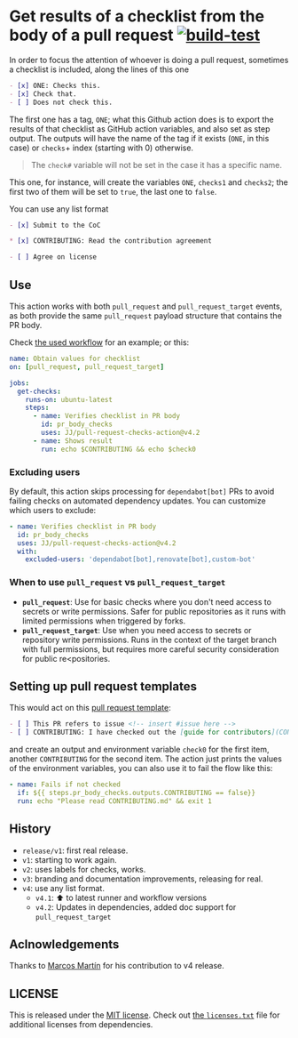 # Get results of a checklist from the body of a pull request [![build-test](https://github.com/JJ/pull-request-checks-action/actions/workflows/test.yml/badge.svg)](https://github.com/JJ/pull-request-checks-action/actions/workflows/test.yml)

In order to focus the attention of whoever is doing a pull request, sometimes a
checklist is included, along the lines of this one

```markdown
- [x] ONE: Checks this.
- [x] Check that.
- [ ] Does not check this.
```

The first one has a tag, `ONE`; what this Github action does is to export the
results of that checklist as GitHub action variables, and also set as step
output. The outputs will have the name of the tag if it exists (`ONE`, in this
case) or `checks`+ index (starting with 0) otherwise.

> The `check#` variable will not be set in the case it has a specific name.

This one, for instance, will create the variables `ONE`, `checks1` and
`checks2`; the first two of them will be set to `true`, the last one to `false`.

You can use any list format

```markdown
- [x] Submit to the CoC

* [x] CONTRIBUTING: Read the contribution agreement

- [ ] Agree on license
```

## Use

This action works with both `pull_request` and `pull_request_target` events, as both provide the same `pull_request` payload structure that contains the PR body.

Check [the used workflow](.github/workflows/get-pr-checks.html) for
an example; or this:

```yaml
name: Obtain values for checklist
on: [pull_request, pull_request_target]

jobs:
  get-checks:
    runs-on: ubuntu-latest
    steps:
      - name: Verifies checklist in PR body
        id: pr_body_checks
        uses: JJ/pull-request-checks-action@v4.2
      - name: Shows result
        run: echo $CONTRIBUTING && echo $check0
```

### Excluding users

By default, this action skips processing for `dependabot[bot]` PRs to avoid failing checks on automated dependency updates. You can customize which users to exclude:

```yaml
- name: Verifies checklist in PR body
  id: pr_body_checks
  uses: JJ/pull-request-checks-action@v4.2
  with:
    excluded-users: 'dependabot[bot],renovate[bot],custom-bot'
```

### When to use `pull_request` vs `pull_request_target`

- **`pull_request`**: Use for basic checks where you don't need access to
  secrets or write permissions. Safer for public repositories as it runs with
  limited permissions when triggered by forks.
- **`pull_request_target`**: Use when you need access to secrets or repository
  write permissions. Runs in the context of the target branch with full
  permissions, but requires more careful security consideration for public
  re<positories.

## Setting up pull request templates

This would act on this [pull request
template](.github/PULL_REQUEST_TEMPLATE.md):

```markdown
- [ ] This PR refers to issue <!-- insert #issue here -->
- [ ] CONTRIBUTING: I have checked out the [guide for contributors](CONTRIBUTING.md).
```

and create an output and environment variable `check0` for the first item,
another `CONTRIBUTING` for the second item. The action just prints the values of
the environment variables, you can also use it to fail the flow like this:

```yaml
- name: Fails if not checked
  if: ${{ steps.pr_body_checks.outputs.CONTRIBUTING == false}}
  run: echo "Please read CONTRIBUTING.md" && exit 1
```

## History

- `release/v1`: first real release.
- `v1`: starting to work again.
- `v2`: uses labels for checks, works.
- `v3`: branding and documentation improvements, releasing for real.
- `v4`: use any list format.
  - `v4.1`: :arrow_up: to latest runner and workflow versions
  - `v4.2`: Updates in dependencies, added doc support for `pull_request_target`

## Aclnowledgements

Thanks to [Marcos Martín](https://github.com/marcosrmartin) for his contribution
to v4 release.

## LICENSE

This is released under the [MIT license](LICENSE). Check out [the
`licenses.txt`](dist/licenses.txt) file for additional licenses from dependencies.
